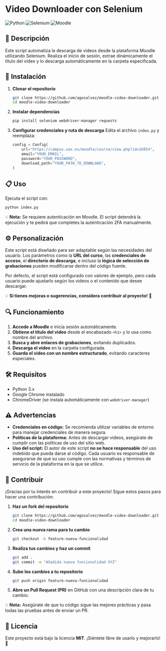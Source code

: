 # Video Downloader con Selenium

![Python](https://img.shields.io/badge/python-3.8%2B-blue)
![Selenium](https://img.shields.io/badge/Selenium-Automation-brightgreen)
![Moodle](https://img.shields.io/badge/Moodle-Supported-orange)


## 📌 Descripción
Este script automatiza la descarga de videos desde la plataforma Moodle utilizando Selenium. Realiza el inicio de sesión, extrae dinámicamente el título del video y lo descarga automáticamente en la carpeta especificada.

## 🚀 Instalación

1. **Clonar el repositorio**
   ```bash
   git clone https://github.com/agosalvez/moodle-video-downloader.git
   cd moodle-video-downloader
   ```

2. **Instalar dependencias**
   ```bash
   pip install selenium webdriver-manager requests
   ```

3. **Configurar credenciales y ruta de descarga**
   Edita el archivo `index.py` y reemplaza:
   ```python
   config = Config(
       url="https://campus.uax.es/moodle/course/view.php?id=16854",
       email="YOUR_EMAIL",
       password="YOUR_PASSWORD",
       download_path="YOUR_PATH_TO_DOWNLOAD",
   )
   ```

## 📋 Uso

Ejecuta el script con:
```bash
python index.py
```

💡 **Nota:** Se requiere autenticación en Moodle. El script detendrá la ejecución y te pedirá que completes la autenticación 2FA manualmente.

## ⚙️ Personalización
Este script está diseñado para ser adaptable según las necesidades del usuario. Los parámetros como la **URL del curso**, las **credenciales de acceso**, el **directorio de descarga**, e incluso la **lógica de selección de grabaciones** pueden modificarse dentro del código fuente.

Por defecto, el script está configurado con valores de ejemplo, pero cada usuario puede ajustarlo según los videos o el contenido que desee descargar. 

💡 **Si tienes mejoras o sugerencias, considera contribuir al proyecto!** 🙌

## 🔍 Funcionamiento

1. **Accede a Moodle** e inicia sesión automáticamente.
2. **Obtiene el título del video** desde el encabezado `<h1>` y lo usa como nombre del archivo.
3. **Busca y abre enlaces de grabaciones**, evitando duplicados.
4. **Descarga el video** en la carpeta configurada.
5. **Guarda el video con un nombre estructurado**, evitando caracteres especiales.

## 🛠️ Requisitos
- Python 3.x
- Google Chrome instalado
- ChromeDriver (se instala automáticamente con `webdriver-manager`)

## ⚠️ Advertencias
- **Credenciales en código:** Se recomienda utilizar variables de entorno para manejar credenciales de manera segura.
- **Políticas de la plataforma:** Antes de descargar videos, asegúrate de cumplir con las políticas de uso del sitio web.
- **Uso del script:** El autor de este script **no se hace responsable** del uso indebido que pueda darse al código. Cada usuario es responsable de asegurarse de que su uso cumple con las normativas y términos de servicio de la plataforma en la que se utilice.

## 🤝 Contribuir
¡Gracias por tu interés en contribuir a este proyecto! Sigue estos pasos para hacer una contribución:

1. **Haz un fork del repositorio**
   ```bash
   git clone https://github.com/agosalvez/moodle-video-downloader.git
   cd moodle-video-downloader
   ```
2. **Crea una nueva rama para tu cambio**
   ```bash
   git checkout -b feature-nueva-funcionalidad
   ```
3. **Realiza tus cambios y haz un commit**
   ```bash
   git add .
   git commit -m "Añadida nueva funcionalidad XYZ"
   ```
4. **Sube los cambios a tu repositorio**
   ```bash
   git push origin feature-nueva-funcionalidad
   ```
5. **Abre un Pull Request (PR)** en GitHub con una descripción clara de tu cambio.

💡 **Nota:** Asegúrate de que tu código sigue las mejores prácticas y pasa todas las pruebas antes de enviar un PR.

## 📄 Licencia
Este proyecto está bajo la licencia **MIT**. ¡Siéntete libre de usarlo y mejorarlo! 🎯

